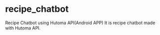 # recipe_chatbot
Recipe Chatbot using Hutoma API(Android APP)
It is recipe chatbot made with Hutoma API.
